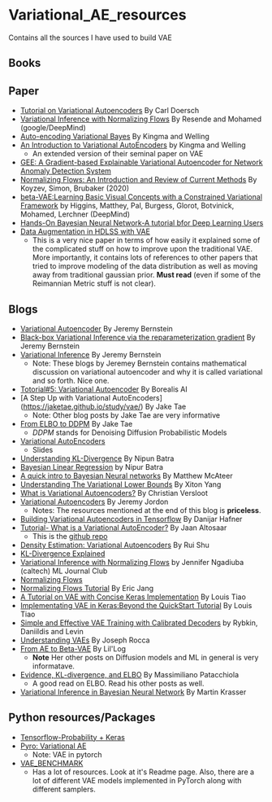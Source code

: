 # Variational_AE_resources
Contains all the sources I have used to build VAE

## Books

## Paper
- [Tutorial on Variational Autoencoders](https://arxiv.org/pdf/1606.05908.pdf) By Carl Doersch
- [Variational Inference with Normalizing Flows](https://arxiv.org/pdf/1505.05770.pdf) By Resende and Mohamed (google/DeepMind)
- [Auto-encoding Variational Bayes](https://arxiv.org/abs/1312.6114) By Kingma and Welling
- [An Introduction to Variational AutoEncoders](https://arxiv.org/pdf/1906.02691.pdf) by Kingma and Welling   
  - An extended version of their seminal paper on VAE 
- [GEE: A Gradient-based Explainable Variational Autoencoder for Network Anomaly Detection System](https://www.comp.nus.edu.sg/~lowkh/pubs/cns2019.pdf)
- [Normalizing Flows: An Introduction and Review of Current Methods](https://arxiv.org/abs/1908.09257) By Koyzev, Simon, Brubaker (2020)
- [beta-VAE:Learning Basic Visual Concepts with a Constrained Variational Framework](https://www.deepmind.com/publications/beta-vae-learning-basic-visual-concepts-with-a-constrained-variational-framework) by Higgins, Matthey, Pal, Burgess, Glorot, Botvinick, Mohamed, Lerchner (DeepMind)
- [Hands-On Bayesian Neural Network-A tutorial bfor Deep Learning Users](https://arxiv.org/pdf/2007.06823.pdf)
- [Data Augmentation in HDLSS with VAE](https://arxiv.org/pdf/2105.00026.pdf)
  - This is a very nice paper in terms of how easily it explained some of the complicated stuff on how to improve upon the traditional VAE. More importantly, it contains lots of references to other papers that tried to improve modeling of the data distribution as well as moving away from traditional gaussian prior. **Must read** (even if some of the Reimannian Metric stuff is not clear).    

## Blogs
- [Variational Autoencoder](https://mbernste.github.io/posts/vae/) By Jeremy Bernstein
- [Black-box Variational Inference via the reparameterization gradient](https://mbernste.github.io/posts/reparameterization_vi/) By Jeremy Bernstein
- [Variational Inference](https://mbernste.github.io/posts/variational_inference/) By Jeremy Bernstein 
  - Note: These blogs by Jeremey Bernstein contains mathematical discussion on variational autoencoder and why it is called variational and so forth. Nice one.
- [Totorial#5: Variational Autoencoder](https://www.borealisai.com/research-blogs/tutorial-5-variational-auto-encoders/) By Borealis AI
- [A Step Up with Variational AutoEncoders] (https://jaketae.github.io/study/vae/) By Jake Tae
  - Note: Other blog posts by Jake Tae are very informative  
- [From ELBO to DDPM](https://jaketae.github.io/study/elbo/) By Jake Tae 
  - *DDPM* stands for Denoising Diffusion Probabilistic Models 
- [Variational AutoEncoders](https://docs.google.com/presentation/d/1RXzhDy3TTN8qZ2coLPn1HSab1-aSBMFdWHLiSP6WNr8/edit#slide=id.ga9c05187ea_0_447) 
  - Slides
- [Understanding KL-Divergence](https://nipunbatra.github.io/blog/ml/2022/01/29/kl-divergence.html) By Nipun Batra 
- [Bayesian Linear Regression](https://nipunbatra.github.io/blog/ml/2020/02/20/bayesian-linear-regression.html) by Nipur Batra
- [A quick intro to Bayesian Neural networks](https://matthewmcateer.me/blog/a-quick-intro-to-bayesian-neural-networks/) By Matthew McAteer
- [Understanding The Variational Lower Bounds](https://xyang35.github.io/2017/04/14/variational-lower-bound/) By Xiton Yang
- [What is Variational Autoencoders?](https://github.com/christianversloot/machine-learning-articles/blob/main/what-is-a-variational-autoencoder-vae.md#continuity-and-completeness) By Christian Versloot
- [Variational Autoencoders](https://www.jeremyjordan.me/variational-autoencoders/) By Jeremy Jordon
  - Notes: The resources mentioned at the end of this blog is **priceless**.
- [Building Variational Autoencoders in Tensorflow](https://danijar.com/building-variational-auto-encoders-in-tensorflow/) By Danijar Hafner
- [Tutorial- What is a Variational AutoEncoder?](https://jaan.io/what-is-variational-autoencoder-vae-tutorial/) By Jaan Altosaar 
  - This is the [github repo](https://github.com/altosaar/variational-autoencoder) 
- [Density Estimation: Variational Autoencoders](http://ruishu.io/2018/03/14/vae/) By Rui Shu
- [KL-Divergence Explained](https://www.countbayesie.com/blog/2017/5/9/kullback-leibler-divergence-explained) 
- [Variational Inference with Normalizing Flows](https://indico.cern.ch/event/939335/contributions/3946863/attachments/2073692/3491279/mpp-jc-23July20.pdf) by Jennifer Ngadiuba (caltech) ML Journal Club
- [Normalizing Flows](https://github.com/kamenbliznashki/normalizing_flows) 
- [Normalizing Flows Tutorial](https://blog.evjang.com/2018/01/nf1.html) By Eric Jang 
- [A Tutorial on VAE with Concise Keras Implementation](https://tiao.io/post/tutorial-on-variational-autoencoders-with-a-concise-keras-implementation/) By Louis Tiao
- [Implementating VAE in Keras:Beyond the QuickStart Tutorial](http://louistiao.me/posts/implementing-variational-autoencoders-in-keras-beyond-the-quickstart-tutorial/) By Louis Tiao
- [Simple and Effective VAE Training with Calibrated Decoders](https://orybkin.github.io/sigma-vae/) by Rybkin, Daniildis and Levin
- [Understanding VAEs](https://towardsdatascience.com/understanding-variational-autoencoders-vaes-f70510919f73) By Joseph Rocca
- [From AE to Beta-VAE](https://lilianweng.github.io/posts/2018-08-12-vae/) By Lil'Log 
  - **Note** Her other posts on Diffusion models and ML in general is very informatave.  
- [Evidence, KL-divergence, and ELBO](https://mpatacchiola.github.io/blog/2021/01/25/intro-variational-inference.html) By Massimiliano Patacchiola 
  - A good read on ELBO. Read his other posts as well.  
- [Variational Inference in Bayesian Neural Network](http://krasserm.github.io/2019/03/14/bayesian-neural-networks/) By Martin Krasser

## Python resources/Packages
- [Tensorflow-Probability + Keras]()
- [Pyro: Variational AE](http://pyro.ai/examples/vae.html)
  - Note: VAE in pytorch
- [VAE_BENCHMARK](https://github.com/clementchadebec/benchmark_VAE)
  - Has a lot of resources. Look at it's Readme page. Also, there are a lot of different VAE models implemented in PyTorch along with different samplers.  

